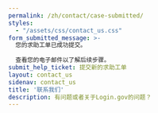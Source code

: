 ```yaml
---
permalink: /zh/contact/case-submitted/
styles:
  - "/assets/css/contact_us.css"
form_submitted_message: >-
  您的求助工单已成功提交。
  
  查看您的电子邮件以了解后续步骤。
submit_help_ticket: 提交新的求助工单
layout: contact_us
sidenav: contact_us
title: '联系我们'
description: 有问题或者关于Login.gov的问题？
---
```

